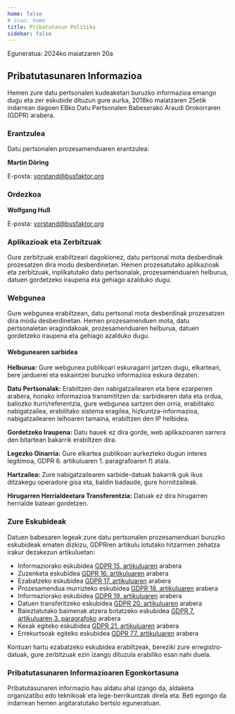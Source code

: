 ```yaml
---
home: false
# icon: home
title: Pribatutasun Politika
sidebar: false
---
```


Eguneratua: 2024ko maiatzaren 20a

## Pribatutasunaren Informazioa

Hemen zure datu pertsonalen kudeaketari buruzko informazioa emango dugu eta zer eskubide dituzun gure aurka, 2018ko maiatzaren 25etik indarrean dagoen EBko Datu Pertsonalen Babeserako Araudi Orokorraren (GDPR) arabera.

### Erantzulea

Datu pertsonalen prozesamenduaren erantzulea:

<!-- markdownlint-disable-next-line no-emphasis-as-heading -->
**Martin Döring**

E-posta: <vorstand@busfaktor.org>

### Ordezkoa

<!-- markdownlint-disable-next-line no-emphasis-as-heading -->
**Wolfgang Huß**

E-posta: <vorstand@busfaktor.org>

### Aplikazioak eta Zerbitzuak

Gure zerbitzuak erabiltzeari dagokionez, datu pertsonal mota desberdinak prozesatzen dira modu desberdinetan. Hemen prozesatutako aplikazioak eta zerbitzuak, inplikatutako datu pertsonalak, prozesamenduaren helburua, datuen gordetzeko iraupena eta gehiago azalduko dugu.

### Webgunea

Gure webgunea erabiltzean, datu pertsonal mota desberdinak prozesatzen dira modu desberdinetan. Hemen prozesamenduen mota, datu pertsonaletan eragindakoak, prozesamenduaren helburua, datuen gordetzeko iraupena eta gehiago azalduko dugu.

#### Webgunearen sarbidea

**Helburua:** Gure webgunea publikoari eskuragarri jartzen dugu, elkarteari, bere jarduerei eta eskaintzei buruzko informazioa eskura dezaten.

**Datu Pertsonalak:** Erabiltzen den nabigatzailearen eta bere ezarpenen arabera, honako informazioa transmititzen da: sarbidearen data eta ordua, baliozko iturri/referentzia, gure webgunea sartzen den orria, erabilitako nabigatzailea, erabilitako sistema eragilea, hizkuntza-informazioa, nabigatzailearen leihoaren tamaina, erabiltzen den IP helbidea.

**Gordetzeko Iraupena:** Datu hauek ez dira gorde, web aplikazioaren sarrera den bitartean bakarrik erabiltzen dira.

**Legezko Oinarria:** Gure elkartea publikoan aurkezteko dugun interes legitimoa, GDPR 6. artikuluaren 1. paragrafoaren f) atala.

**Hartzailea:** Zure nabigatzailearen sarbide-datuak bakarrik guk ikus ditzakegu operadore gisa eta, baldin badaude, gure hornitzaileak.

**Hirugarren Herrialdeetara Transferentzia:** Datuak ez dira hirugarren herrialde batean gordetzen.

### Zure Eskubideak

Datuen babesaren legeak zure datu pertsonalen prozesamenduari buruzko eskubideak ematen dizkizu, GDPRren artikulu lotutako hitzarmen zehatza irakur dezakezun artikuluetan:

- Informaziorako eskubidea [GDPR 15. artikuluaren](https://gdpr-info.eu/art-15-gdpr/) arabera
- Zuzenketa eskubidea [GDPR 16. artikuluaren](https://gdpr-info.eu/art-16-gdpr/) arabera
- Ezabatzeko eskubidea [GDPR 17. artikuluaren](https://gdpr-info.eu/art-17-gdpr/) arabera
- Prozesamendua murrizteko eskubidea [GDPR 18. artikuluaren](https://gdpr-info.eu/art-18-gdpr/) arabera
- Informaziorako eskubidea [GDPR 19. artikuluaren](https://gdpr-info.eu/art-19-gdpr/) arabera
- Datuen transferitzeko eskubidea [GDPR 20. artikuluaren](https://gdpr-info.eu/art-20-gdpr/) arabera
- Baieztatutako baimenak atzera botatzeko eskubidea [GDPR 7. artikuluaren 3. paragrafoko](https://gdpr-info.eu/art-7-gdpr/) arabera
- Kexak egiteko eskubidea [GDPR 21. artikuluaren](https://gdpr-info.eu/art-21-gdpr/) arabera
- Errekurtsoak egiteko eskubidea [GDPR 77. artikuluaren](https://gdpr-info.eu/art-77-gdpr/) arabera

Kontuan hartu ezabatzeko eskubidea erabiltzeak, bereziki zure erregistro-datuak, gure zerbitzuak ezin izango dituzula erabiliko esan nahi duela.

### Pribatutasunaren Informazioaren Egonkortasuna

Pribatutasunaren informazio hau aldatu ahal izango da, aldaketa organizatibo edo teknikoak eta lege-berrikuntzak direla eta. Beti egongo da indarrean hemen argitaratutako bertsio eguneratuan.
